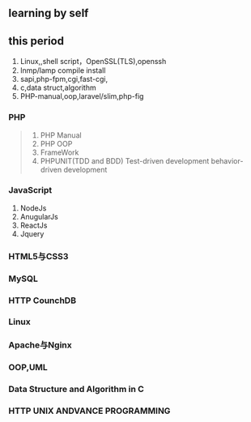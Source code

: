 ## learning  by self

## this period

1. Linux,<bird>,shell script，OpenSSL(TLS),openssh
2. lnmp/lamp compile install
3. sapi,php-fpm,cgi,fast-cgi,
4. c,data struct,algorithm
5. PHP-manual,oop,laravel/slim,php-fig


### PHP
> 1. PHP Manual
> 2. PHP OOP
> 3. FrameWork
> 4. PHPUNIT(TDD and BDD)  Test-driven development behavior-driven development 


### JavaScript

1. NodeJs
2. AnugularJs
3. ReactJs
4. Jquery

### HTML5与CSS3

### MySQL

### HTTP CounchDB

### Linux

### Apache与Nginx

### OOP,UML

### Data Structure and Algorithm in C


### HTTP UNIX ANDVANCE PROGRAMMING
